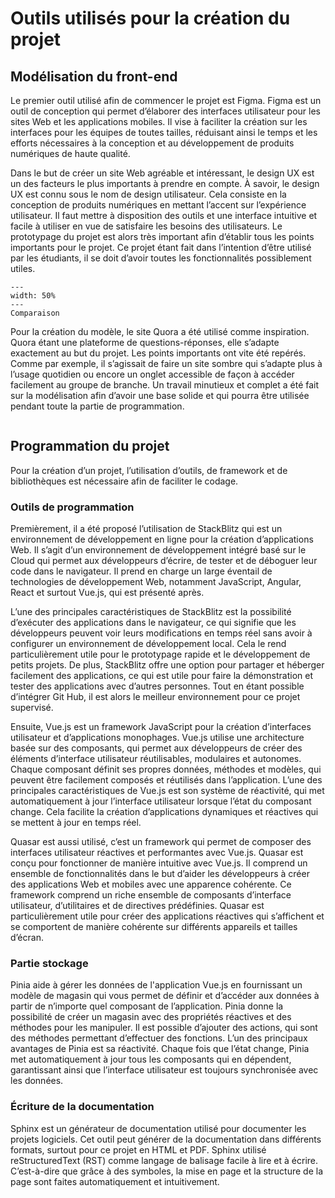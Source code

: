 # Outils utilisés pour la création du projet



## Modélisation du front-end

Le premier outil utilisé afin de commencer le projet est Figma. Figma est un outil de conception qui permet d’élaborer des interfaces utilisateur pour les sites Web et les applications mobiles. Il vise à faciliter la création sur les interfaces pour les équipes de toutes tailles, réduisant ainsi le temps et les efforts nécessaires à la conception et au développement de produits numériques de haute qualité.

Dans le but de créer un site Web agréable et intéressant, le design UX est un des facteurs le plus importants à prendre en compte. À savoir, le design UX est connu sous le nom de design utilisateur. Cela consiste en la conception de produits numériques en mettant l’accent sur l’expérience utilisateur. Il faut mettre à disposition des outils et une interface intuitive et facile à utiliser en vue de satisfaire les besoins des utilisateurs. Le prototypage du projet est alors très important afin d’établir tous les points importants pour le projet. Ce projet étant fait dans l’intention d’être utilisé par les étudiants, il se doit d’avoir toutes les fonctionnalités possiblement utiles.
   
```{figure} figures/comparaison.png
---
width: 50%
---
Comparaison 
```

Pour la création du modèle, le site Quora a été utilisé comme inspiration. Quora étant une plateforme de questions-réponses, elle s’adapte exactement au but du projet. Les points importants ont vite été repérés. Comme par exemple, il s’agissait de faire un site sombre qui s’adapte plus à l’usage quotidien ou encore un onglet accessible de façon à accéder facilement au groupe de branche. Un travail minutieux et complet a été fait sur la modélisation afin d’avoir une base solide et qui pourra être utilisée pendant toute la partie de programmation.

```{admonition} Vous pouvez accéder à la maquette en format PDF en annexe à ce rapport, amener à l’annexe
```
## Programmation du projet
Pour la création d’un projet, l’utilisation d’outils, de framework et de bibliothèques est nécessaire afin de faciliter le codage.
### Outils de programmation
Premièrement, il a été proposé l’utilisation de StackBlitz qui est un environnement de développement en ligne pour la création d’applications Web. Il s’agit d’un environnement de développement intégré basé sur le Cloud qui permet aux développeurs d’écrire, de tester et de déboguer leur code dans le navigateur. Il prend en charge un large éventail de technologies de développement Web, notamment JavaScript, Angular, React et surtout Vue.js, qui est présenté après.

L’une des principales caractéristiques de StackBlitz est la possibilité d’exécuter des applications dans le navigateur, ce qui signifie que les développeurs peuvent voir leurs modifications en temps réel sans avoir à configurer un environnement de développement local. Cela le rend particulièrement utile pour le prototypage rapide et le développement de petits projets. De plus, StackBlitz offre une option pour partager et héberger facilement des applications, ce qui est utile pour faire la démonstration et tester des applications avec d’autres personnes. Tout en étant possible d’intégrer Git Hub, il est alors le meilleur environnement pour ce projet supervisé.

Ensuite, Vue.js est un framework JavaScript pour la création d’interfaces utilisateur et d’applications monophages. Vue.js utilise une architecture basée sur des composants, qui permet aux développeurs de créer des éléments d’interface utilisateur réutilisables, modulaires et autonomes. Chaque composant définit ses propres données, méthodes et modèles, qui peuvent être facilement composés et réutilisés dans l’application. L’une des principales caractéristiques de Vue.js est son système de réactivité, qui met automatiquement à jour l’interface utilisateur lorsque l’état du composant change. Cela facilite la création d’applications dynamiques et réactives qui se mettent à jour en temps réel.

Quasar est aussi utilisé, c’est un framework qui permet de composer des interfaces utilisateur réactives et performantes avec Vue.js. Quasar est conçu pour fonctionner de manière intuitive avec Vue.js. Il comprend un ensemble de fonctionnalités dans le but d’aider les développeurs à créer des applications Web et mobiles avec une apparence cohérente. Ce framework comprend un riche ensemble de composants d’interface utilisateur, d’utilitaires et de directives prédéfinies. Quasar est particulièrement utile pour créer des applications réactives qui s’affichent et se comportent de manière cohérente sur différents appareils et tailles d’écran.





### Partie stockage


Pinia aide à gérer les données de l'application Vue.js en fournissant un modèle de magasin qui vous permet de définir et d’accéder aux données à partir de n’importe quel composant de l’application. Pinia donne la possibilité de créer un magasin avec des propriétés réactives et des méthodes pour les manipuler. Il est possible d’ajouter des actions, qui sont des méthodes permettant d’effectuer des fonctions. L’un des principaux avantages de Pinia est sa réactivité. Chaque fois que l’état change, Pinia met automatiquement à jour tous les composants qui en dépendent, garantissant ainsi que l’interface utilisateur est toujours synchronisée avec les données.

### Écriture de la documentation

Sphinx est un générateur de documentation utilisé pour documenter les projets logiciels. Cet outil peut générer de la documentation dans différents formats, surtout pour ce projet en HTML et PDF. Sphinx utilisé reStructuredText (RST) comme langage de balisage facile à lire et à écrire. C’est-à-dire que grâce à des symboles, la mise en page et la structure de la page sont faites automatiquement et intuitivement.

